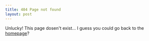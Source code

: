 ```yaml
---
title: 404 Page not found
layout: post
---
```


Unlucky! This page dosen't exist... 
I guess you could go back to the [homepage]({{site.baseurl}})?
